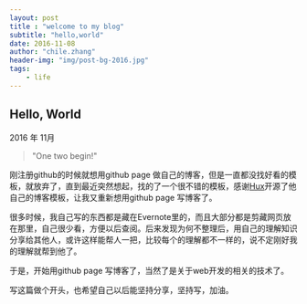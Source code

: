 ```yaml
---
layout: post
title : "welcome to my blog"
subtitle: "hello,world"
date: 2016-11-08
author: "chile.zhang"
header-img: "img/post-bg-2016.jpg"
tags:
    - life
---
```


## Hello, World

2016 年 11月

> "One two begin!"

刚注册github的时候就想用github page 做自己的博客，但是一直都没找好看的模板，就放弃了，直到最近突然想起，找的了一个很不错的模板，感谢[Hux](https://huangxuan.me)开源了他自己的博客模板，让我又重新想用github page 写博客了。


很多时候，我自己写的东西都是藏在Evernote里的，而且大部分都是剪藏网页放在那里，自己很少看，方便以后查阅。后来发现为何不整理后，用自己的理解知识分享给其他人，或许这样能帮人一把，比较每个的理解都不一样的，说不定刚好我的理解就帮到他了。


于是，开始用github page 写博客了，当然了是关于web开发的相关的技术了。

写这篇做个开头，也希望自己以后能坚持分享，坚持写，加油。
